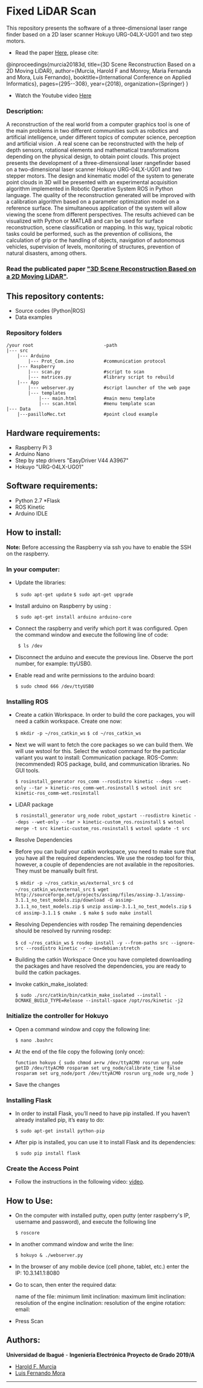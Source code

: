 # Fixed LiDAR Scan
This repository presents the software of a three-dimensional laser range finder based on a 2D laser scanner Hokuyo URG-04LX-UG01 and two step motors.

* Read the paper [Here](https://github.com/HaroldMurcia/Fixed-LiDARscan), please cite:

@inproceedings{murcia20183d,
  title={3D Scene Reconstruction Based on a 2D Moving LiDAR},
  author={Murcia, Harold F and Monroy, Maria Fernanda and Mora, Luis Fernando},
  booktitle={International Conference on Applied Informatics},
  pages={295--308},
  year={2018},
  organization={Springer}
}

* Watch the Youtube video [Here](https://www.youtube.com/watch?v=dIGApJkr8_k)

### Description:
A reconstruction of the real world from a computer graphics tool is one of the main problems in two different communities such as robotics and artificial intelligence, under different topics of computer science, perception and artificial vision . A real scene can be reconstructed with the help of depth sensors, rotational elements and mathematical transformations depending on the physical design, to obtain point clouds. This project presents the development of a three-dimensional laser rangefinder based on a two-dimensional laser scanner Hokuyo URG-04LX-UG01 and two stepper motors. The design and kinematic model of the system to generate point clouds in 3D will be presented with an experimental acquisition algorithm implemented in Robotic Operative System ROS in Python language. The quality of the reconstruction generated will be improved with a calibration algorithm based on a parameter optimization model on a reference surface. The simultaneous application of the system will allow viewing the scene from different perspectives. The results achieved can be visualized with Python or MATLAB and can be used for surface reconstruction, scene classification or mapping. In this way, typical robotic tasks could be performed, such as the prevention of collisions, the calculation of grip or the handling of objects, navigation of autonomous vehicles, supervision of levels, monitoring of structures, prevention of natural disasters, among others.

### Read the publicated paper ["3D Scene Reconstruction Based on a 2D Moving LiDAR"](https://link.springer.com/chapter/10.1007/978-3-030-01535-0_22).

## This repository contents:

  - Source codes (Python|ROS)
  - Data examples

### Repository folders

    /your root                          -path
    |--- src
        |--- Arduino
            |--- Prot_Com.ino           #communication protocol
        |--- Raspberry
            |--- scan.py                #script to scan
            |--- matrices.py            #library script to rebuild
        |--- App
            |--- webserver.py           #script launcher of the web page
            |--- templates
                |--- main.html          #main menu template
                |--- scan.html          #menu template scan
    |--- Data                           
        |---pasilloMec.txt              #point cloud example

## Hardware requirements:
 - Raspberry Pi 3
 - Arduino Nano
 - Step by step drivers "EasyDriver V44 A3967"
 - Hokuyo "URG-04LX-UG01"

## Software requirements:
 - Python 2.7 *Flask
 - ROS Kinetic
 - Arduino IDLE

## How to install:

**Note:** Before accessing the Raspberry via ssh you have to enable the SSH on the raspberry.

### In your computer:

* Update the libraries:

    `$ sudo apt-get update`
    `$ sudo apt-get upgrade`

* Install arduino on Raspberry by using :

	`$ sudo apt-get install arduino arduino-core`

* Connect the raspberry and verify  which port it was configured. Open the command window and execute the following line of code:

   ` $ ls /dev`

* Disconnect the arduino and execute the previous line. Observe the port number, for example: ttyUSB0.

* Enable read and write permissions to the arduino board:

    `$ sudo chmod 666 /dev/ttyUSB0`


### Installing ROS

* Create a catkin Workspace. In order to build the core packages, you will need a catkin workspace. Create one now:

    `$ mkdir -p ~/ros_catkin_ws`
   `$ cd ~/ros_catkin_ws`

* Next we will want to fetch the core packages so we can build them. We will use wstool for this. Select the wstool command for the particular variant you want to install:  Communication package. ROS-Comm: (recommended) ROS package, build, and communication libraries. No GUI tools.

    `$ rosinstall_generator ros_comm --rosdistro kinetic --deps --wet-only --tar > kinetic-ros_comm-wet.rosinstall`
    `$ wstool init src kinetic-ros_comm-wet.rosinstall`

* LiDAR package

    `$ rosinstall_generator urg_node robot_upstart --rosdistro kinetic --deps --wet-only --tar > kinetic-custom_ros.rosinstall`
    `$ wstool merge -t src kinetic-custom_ros.rosinstall`
    `$ wstool update -t src`

* Resolve Dependencies

* Before you can build your catkin workspace, you need to make sure that you have all  the required dependencies. We use the rosdep tool for this, however, a couple of dependencies are not available in the repositories. They must be manually built first.

    `$ mkdir -p ~/ros_catkin_ws/external_src`
    `$ cd ~/ros_catkin_ws/external_src`
    `$ wget http://sourceforge.net/projects/assimp/files/assimp-3.1/assimp-3.1.1_no_test_models.zip/download -O assimp-3.1.1_no_test_models.zip`
    `$ unzip assimp-3.1.1_no_test_models.zip`
    `$ cd assimp-3.1.1`
    `$ cmake .`
    `$ make`
    `$ sudo make install`

* Resolving Dependencies with rosdep
The remaining dependencies should be resolved by running rosdep:

    `$ cd ~/ros_catkin_ws`
    `$ rosdep install -y --from-paths src --ignore-src --rosdistro kinetic -r --os=debian:stretch`

* Building the catkin Workspace
Once you have completed downloading the packages and have resolved the dependencies, you are ready to build the catkin packages.

* Invoke catkin_make_isolated:

    `$ sudo ./src/catkin/bin/catkin_make_isolated --install -DCMAKE_BUILD_TYPE=Release --install-space /opt/ros/kinetic -j2`

### Initialize the controller for Hokuyo

* Open a command window and copy the following line:

    `$ nano .bashrc`

* At the end of the file copy the following (only once):

   `function hokuyo {
        sudo chmod a+rw /dev/ttyACM0
        rosrun urg_node getID /dev/ttyACM0
        rosparam set urg_node/calibrate_time false
        rosparam set urg_node/port /dev/ttyACM0
        rosrun urg_node urg_node
    }`

* Save the changes

### Installing Flask
* In order to install Flask, you’ll need to have pip installed. If you haven’t already
installed pip, it’s easy to do:

    `$ sudo apt-get install python-pip`

* After pip is installed, you can use it to install Flask and its dependencies:

    `$ sudo pip install flask`

### Create the Access Point

* Follow the instructions in the following video: [video](https://www.youtube.com/watch?v=WqpvjzyZleU).

## How to Use:

* On the computer with installed putty, open putty (enter raspberry's IP, username and password), and execute the following line

    `$ roscore`

* In another command window and write the line:

    `$ hokuyo & ./webserver.py`

* In the browser of any mobile device (cell phone, tablet, etc.) enter the IP: 10.3.141.1:8080

* Go to scan, then enter the required data:

    name of the file:
    minimum limit inclination:
    maximum limit inclination:
    resolution of the engine inclination:
    resolution of the engine rotation:
    email:

* Press Scan

## Authors:
**Universidad de Ibagué** - **Ingeniería Electrónica**
**Proyecto de Grado 2019/A**
 - [Harold F. Murcia](http://haroldmurcia.com/)
 -  [Luis Fernando Mora](mailto:2420111029@estudiantesunibague.edu.co)
***
